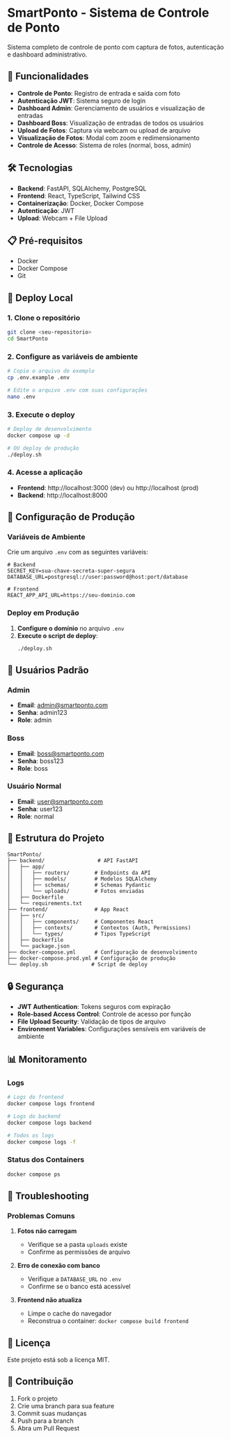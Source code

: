 # SmartPonto - Sistema de Controle de Ponto

Sistema completo de controle de ponto com captura de fotos, autenticação e dashboard administrativo.

## 🚀 Funcionalidades

- **Controle de Ponto**: Registro de entrada e saída com foto
- **Autenticação JWT**: Sistema seguro de login
- **Dashboard Admin**: Gerenciamento de usuários e visualização de entradas
- **Dashboard Boss**: Visualização de entradas de todos os usuários
- **Upload de Fotos**: Captura via webcam ou upload de arquivo
- **Visualização de Fotos**: Modal com zoom e redimensionamento
- **Controle de Acesso**: Sistema de roles (normal, boss, admin)

## 🛠️ Tecnologias

- **Backend**: FastAPI, SQLAlchemy, PostgreSQL
- **Frontend**: React, TypeScript, Tailwind CSS
- **Containerização**: Docker, Docker Compose
- **Autenticação**: JWT
- **Upload**: Webcam + File Upload

## 📋 Pré-requisitos

- Docker
- Docker Compose
- Git

## 🚀 Deploy Local

### 1. Clone o repositório
```bash
git clone <seu-repositorio>
cd SmartPonto
```

### 2. Configure as variáveis de ambiente
```bash
# Copie o arquivo de exemplo
cp .env.example .env

# Edite o arquivo .env com suas configurações
nano .env
```

### 3. Execute o deploy
```bash
# Deploy de desenvolvimento
docker compose up -d

# OU deploy de produção
./deploy.sh
```

### 4. Acesse a aplicação
- **Frontend**: http://localhost:3000 (dev) ou http://localhost (prod)
- **Backend**: http://localhost:8000

## 🔧 Configuração de Produção

### Variáveis de Ambiente

Crie um arquivo `.env` com as seguintes variáveis:

```env
# Backend
SECRET_KEY=sua-chave-secreta-super-segura
DATABASE_URL=postgresql://user:password@host:port/database

# Frontend
REACT_APP_API_URL=https://seu-dominio.com
```

### Deploy em Produção

1. **Configure o domínio** no arquivo `.env`
2. **Execute o script de deploy**:
   ```bash
   ./deploy.sh
   ```

## 👥 Usuários Padrão

### Admin
- **Email**: admin@smartponto.com
- **Senha**: admin123
- **Role**: admin

### Boss
- **Email**: boss@smartponto.com
- **Senha**: boss123
- **Role**: boss

### Usuário Normal
- **Email**: user@smartponto.com
- **Senha**: user123
- **Role**: normal

## 📁 Estrutura do Projeto

```
SmartPonto/
├── backend/                 # API FastAPI
│   ├── app/
│   │   ├── routers/        # Endpoints da API
│   │   ├── models/         # Modelos SQLAlchemy
│   │   ├── schemas/        # Schemas Pydantic
│   │   └── uploads/        # Fotos enviadas
│   ├── Dockerfile
│   └── requirements.txt
├── frontend/               # App React
│   ├── src/
│   │   ├── components/     # Componentes React
│   │   ├── contexts/       # Contextos (Auth, Permissions)
│   │   └── types/          # Tipos TypeScript
│   ├── Dockerfile
│   └── package.json
├── docker-compose.yml      # Configuração de desenvolvimento
├── docker-compose.prod.yml # Configuração de produção
└── deploy.sh              # Script de deploy
```

## 🔒 Segurança

- **JWT Authentication**: Tokens seguros com expiração
- **Role-based Access Control**: Controle de acesso por função
- **File Upload Security**: Validação de tipos de arquivo
- **Environment Variables**: Configurações sensíveis em variáveis de ambiente

## 📊 Monitoramento

### Logs
```bash
# Logs do frontend
docker compose logs frontend

# Logs do backend
docker compose logs backend

# Todos os logs
docker compose logs -f
```

### Status dos Containers
```bash
docker compose ps
```

## 🐛 Troubleshooting

### Problemas Comuns

1. **Fotos não carregam**
   - Verifique se a pasta `uploads` existe
   - Confirme as permissões de arquivo

2. **Erro de conexão com banco**
   - Verifique a `DATABASE_URL` no `.env`
   - Confirme se o banco está acessível

3. **Frontend não atualiza**
   - Limpe o cache do navegador
   - Reconstrua o container: `docker compose build frontend`

## 📝 Licença

Este projeto está sob a licença MIT.

## 🤝 Contribuição

1. Fork o projeto
2. Crie uma branch para sua feature
3. Commit suas mudanças
4. Push para a branch
5. Abra um Pull Request
